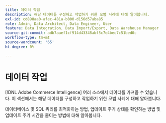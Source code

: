 ```yaml
---
title: 데이터 작업
description: 해당 데이터를 구성하고 작업하기 위한 모범 사례에 대해 알아봅니다.
exl-id: cd898aa0-afec-481a-b800-d156d57aba85
role: Admin, Data Architect, Data Engineer, User
feature: Data Integration, Data Import/Export, Data Warehouse Manager
source-git-commit: adb7aaef1cf914d43348abf5c7e4bec7c51bed0c
workflow-type: tm+mt
source-wordcount: '65'
ht-degree: 0%

---
```


# 데이터 작업

[!DNL Adobe Commerce Intelligence] 여러 소스에서 데이터를 가져올 수 있습니다. 이 섹션에서는 해당 데이터를 구성하고 작업하기 위한 모범 사례에 대해 알아봅니다.

데이터베이스 및 SQL 쿼리를 최적화하는 방법, 업데이트 주기 상태를 확인하는 방법 및 업데이트 주기 시간을 줄이는 방법에 대해 알아봅니다.
